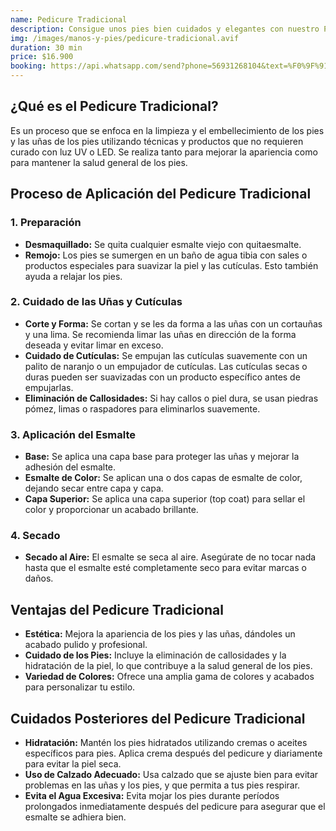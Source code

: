 ```yaml
---
name: Pedicure Tradicional
description: Consigue unos pies bien cuidados y elegantes con nuestro Pedicure Tradicional. Un servicio profesional que ofrece un acabado clásico y confortable, ideal para mantener tus uñas y piel en perfecto estado.
img: /images/manos-y-pies/pedicure-tradicional.avif
duration: 30 min
price: $16.900
booking: https://api.whatsapp.com/send?phone=56931268104&text=%F0%9F%91%8B%F0%9F%8F%BB%20%C2%A1Hola!%20Quisiera%20agendar%20una%20hora%20para%20el%20pedicure%20tradicional.
---
```


## ¿Qué es el Pedicure Tradicional?

Es un proceso que se enfoca en la limpieza y el embellecimiento de los pies y las uñas de los pies utilizando técnicas y productos que no requieren curado con luz UV o LED. Se realiza tanto para mejorar la apariencia como para mantener la salud general de los pies.

## Proceso de Aplicación del Pedicure Tradicional

### 1. Preparación

- **Desmaquillado:** Se quita cualquier esmalte viejo con quitaesmalte.
- **Remojo:** Los pies se sumergen en un baño de agua tibia con sales o productos especiales para suavizar la piel y las cutículas. Esto también ayuda a relajar los pies.

### 2. Cuidado de las Uñas y Cutículas

- **Corte y Forma:** Se cortan y se les da forma a las uñas con un cortauñas y una lima. Se recomienda limar las uñas en dirección de la forma deseada y evitar limar en exceso.
- **Cuidado de Cutículas:** Se empujan las cutículas suavemente con un palito de naranjo o un empujador de cutículas. Las cutículas secas o duras pueden ser suavizadas con un producto específico antes de empujarlas.
- **Eliminación de Callosidades:** Si hay callos o piel dura, se usan piedras pómez, limas o raspadores para eliminarlos suavemente.

### 3. Aplicación del Esmalte

- **Base:** Se aplica una capa base para proteger las uñas y mejorar la adhesión del esmalte.
- **Esmalte de Color:** Se aplican una o dos capas de esmalte de color, dejando secar entre capa y capa.
- **Capa Superior:** Se aplica una capa superior (top coat) para sellar el color y proporcionar un acabado brillante.

### 4. Secado

- **Secado al Aire:** El esmalte se seca al aire. Asegúrate de no tocar nada hasta que el esmalte esté completamente seco para evitar marcas o daños.

## Ventajas del Pedicure Tradicional

- **Estética:** Mejora la apariencia de los pies y las uñas, dándoles un acabado pulido y profesional.
- **Cuidado de los Pies:** Incluye la eliminación de callosidades y la hidratación de la piel, lo que contribuye a la salud general de los pies.
- **Variedad de Colores:** Ofrece una amplia gama de colores y acabados para personalizar tu estilo.

## Cuidados Posteriores del Pedicure Tradicional

- **Hidratación:** Mantén los pies hidratados utilizando cremas o aceites específicos para pies. Aplica crema después del pedicure y diariamente para evitar la piel seca.
- **Uso de Calzado Adecuado:** Usa calzado que se ajuste bien para evitar problemas en las uñas y los pies, y que permita a tus pies respirar.
- **Evita el Agua Excesiva:** Evita mojar los pies durante períodos prolongados inmediatamente después del pedicure para asegurar que el esmalte se adhiera bien.
